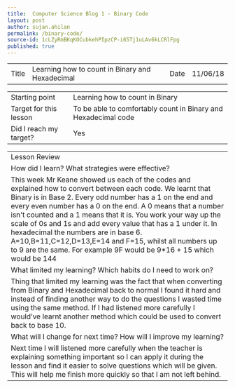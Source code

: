```yaml
---
title:  Computer Science Blog 1 - Binary Code
layout: post
author: sujan.ahilan
permalink: /binary-code/
source-id: 1cLZyRmBKqKOCubkehPIpzCP-i65Tj1uLAv6kLCRlFpg
published: true
---
```

<table>
  <tr>
    <td>Title</td>
    <td>Learning how to count in Binary and Hexadecimal</td>
    <td>Date</td>
    <td>11/06/18</td>
  </tr>
</table>


<table>
  <tr>
    <td>Starting point</td>
    <td>Learning how to count in Binary</td>
  </tr>
  <tr>
    <td>Target for this lesson</td>
    <td>To be able to comfortably count in Binary and Hexadecimal code</td>
  </tr>
  <tr>
    <td>Did I reach my target?</td>
    <td>Yes</td>
  </tr>
</table>


<table>
  <tr>
    <td>Lesson Review</td>
  </tr>
  <tr>
    <td>How did I learn? What strategies were effective? </td>
  </tr>
  <tr>
    <td>This week Mr Keane showed us each of the codes and explained how to convert between each code. We learnt that Binary is in Base 2. Every odd number has a 1 on the end and every even number has a 0 on the end. A 0 means that a number isn't counted and a 1 means that it is. You work your way up the scale of 0s and 1s and add every value that has a 1 under it. In hexadecimal the numbers are in base 6. A=10,B=11,C=12,D=13,E=14 and F=15, whilst all numbers up to 9 are the same. For example 9F would be 9*16 + 15 which would be 144</td>
  </tr>
  <tr>
    <td>What limited my learning? Which habits do I need to work on? </td>
  </tr>
  <tr>
    <td>Thing that limited my learning was the fact that when converting from Binary and Hexadecimal back to normal I found it hard  and instead of finding another way to do the questions I wasted time using the same method. If I had listened more carefully I would’ve learnt another method which could be used to convert back to base 10.

</td>
  </tr>
  <tr>
    <td>What will I change for next time? How will I improve my learning?</td>
  </tr>
  <tr>
    <td>Next time I will listened more carefully when the teacher is explaining something important so I can apply it during the lesson and find it easier to solve questions which will be given. This will help me finish more quickly so that I am not left behind.</td>
  </tr>
</table>


